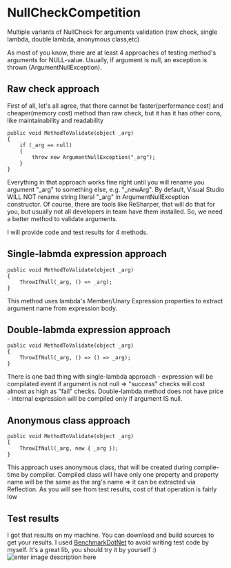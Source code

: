 # NullCheckCompetition
Multiple variants of NullCheck for arguments validation (raw check, single lambda, double lambda, anonymous class,etc)


As most of you know, there are at least 4 approaches of testing method's arguments for NULL-value. Usually, if argument is null, an exception is thrown (ArgumentNullException).

Raw check approach
---------
First of all, let's all agree, that there cannot be faster(performance cost) and cheaper(memory cost) method than raw check, but it has it has other cons, like maintainability and readability
   
    public void MethodToValidate(object _arg)
    {
		if (_arg == null)
		{
			throw new ArgumentNullException("_arg");
		}
	}
	
Everything in that approach works fine right until you will rename you argument "_arg" to something else, e.g. "_newArg". By default, Visual Studio WILL NOT rename string literal "_arg" in ArgumentNullException constructor.  Of course, there are tools like ReSharper, that will do that for you, but usually not all developers in team have them installed. So, we need a better method to validate arguments.

I will provide code and test results for 4 methods.

Single-labmda expression approach
---------------------------------
    public void MethodToValidate(object _arg)
    {
		ThrowIfNull(_arg, () => _arg);
	}

This method uses lambda's Member/Unary Expression properties to extract argument name from expression body. 

Double-labmda expression approach
---------------------------------
    public void MethodToValidate(object _arg)
    {
		ThrowIfNull(_arg, () => () => _arg);
	}
There is one bad thing with single-lambda approach - expression will be compilated event if argument is not null => "success" checks will cost almost as high as "fail" checks. Double-lambda method does not have price - internal expression will be compiled only if argument IS null.

Anonymous class approach
------------------------
    public void MethodToValidate(object _arg)
    {
		ThrowIfNull(_arg, new { _arg });
	}

This approach uses anonymous class, that will be created during compile-time by compiler. Compiled class will have only one property and property name will be the same as the arg's name => it can be extracted via Reflection. As you will see from test results, cost of that operation is fairly low

Test results
------------
I got that results on my machine. You can download and build sources to get your results. I used [BenchmarkDotNet](https://github.com/PerfDotNet/BenchmarkDotNet) to avoid writing test code by myself. It's a great lib, you should try it by yourself :)
![enter image description here](http://goo.gl/UdhkBR)
